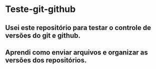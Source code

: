 # Teste-git-github

## Usei este repositório para testar o controle de versões do git e github.

## Aprendi como enviar arquivos e organizar as versões dos repositórios.
